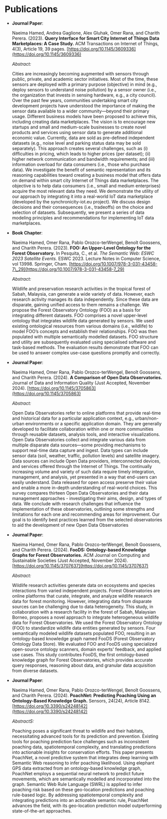 # Publications

- **Journal Paper**: 

  Naeima Hamed, Andrea Gaglione, Alex Gluhak, Omer Rana, and Charith Perera. (2023). **Query Interface for Smart City Internet of Things Data Marketplaces: A Case Study.** ACM Transactions on Internet of Things, 4(3), Article 19, 39 pages. [https://doi.org/10.1145/3609336](https://doi.org/10.1145/3609336)  
  
  *Abstract:*

  Cities are increasingly becoming augmented with sensors through public, private, and academic sector initiatives. Most of the time, these sensors are deployed with a primary purpose (objective) in mind (e.g., deploy sensors to understand noise pollution) by a sensor owner (i.e., the organization that invests in sensing hardware, e.g., a city council). Over the past few years, communities undertaking smart city development projects have understood the importance of making the sensor data available to a wider community—beyond their primary usage. Different business models have been proposed to achieve this, including creating data marketplaces. The vision is to encourage new startups and small and medium-scale businesses to create novel products and services using sensor data to generate additional economic value. Currently, data are sold as pre-defined independent datasets (e.g., noise level and parking status data may be sold separately). This approach creates several challenges, such as (i) difficulties in pricing, which leads to higher prices (per dataset); (ii) higher network communication and bandwidth requirements; and (iii) information overload for data consumers (i.e., those who purchase data). We investigate the benefit of semantic representation and its reasoning capabilities toward creating a business model that offers data on demand within smart city Internet of Things data marketplaces. The objective is to help data consumers (i.e., small and medium enterprises) acquire the most relevant data they need. We demonstrate the utility of our approach by integrating it into a real-world IoT data marketplace (developed by the synchronicity-iot.eu project). We discuss design decisions and their consequences (i.e., tradeoffs) on the choice and selection of datasets. Subsequently, we present a series of data modeling principles and recommendations for implementing IoT data marketplaces.

- **Book Chapter**:  

  Naeima Hamed, Omer Rana, Pablo Orozco-terWengel, Benoît Goossens, and Charith Perera. (2023). **FOO: An Upper-Level Ontology for the Forest Observatory.** In Pesquita, C., et al. *The Semantic Web: ESWC 2023 Satellite Events.* ESWC 2023. Lecture Notes in Computer Science, vol 13998. Springer, Cham. [https://doi.org/10.1007/978-3-031-43458-7\_29](https://doi.org/10.1007/978-3-031-43458-7_29)  
  
  *Abstract:*

  Wildlife and preservation research activities in the tropical forest of Sabah, Malaysia, can generate a wide variety of data. However, each research activity manages its data independently. Since these data are disparate, gaining unified access to them remains a challenge. We propose the Forest Observatory Ontology (FOO) as a basis for integrating different datasets. FOO comprises a novel upper-level ontology that integrates wildlife data generated by sensors. We used existing ontological resources from various domains (i.e., wildlife) to model FOO’s concepts and establish their relationships. FOO was then populated with multiple semantically modelled datasets. FOO structure and utility are subsequently evaluated using specialised software and task-based methods. The evaluation results demonstrate that FOO can be used to answer complex use-case questions promptly and correctly.


- **Journal Paper**: 

  Naeima Hamed, Omer Rana, Pablo Orozco-terWengel, Benoît Goossens, and Charith Perera. (2024). **A Comparison of Open Data Observatories.** Journal of Data and Information Quality (Just Accepted, November 2024). [https://doi.org/10.1145/3705863](https://doi.org/10.1145/3705863)  
  
  *Abstract:*

  Open Data Observatories refer to online platforms that provide real-time and historical data for a particular application context, e.g., urban/non-urban environments or a specific application domain. They are generally developed to facilitate collaboration within one or more communities through reusable datasets, analysis tools, and interactive visualizations. Open Data Observatories collect and integrate various data from multiple disparate data sources—some providing mechanisms to support real-time data capture and ingest. Data types can include sensor data (soil, weather, traffic, pollution levels) and satellite imagery. Data sources can include Open Data providers, interconnected devices, and services offered through the Internet of Things. The continually increasing volume and variety of such data require timely integration, management, and analysis, yet presented in a way that end-users can easily understand. Data released for open access preserve their value and enable a more in-depth understanding of real-world choices. This survey compares thirteen Open Data Observatories and their data management approaches - investigating their aims, design, and types of data. We conclude with research challenges that influence the implementation of these observatories, outlining some strengths and limitations for each one and recommending areas for improvement. Our goal is to identify best practices learned from the selected observatories to aid the development of new Open Data Observatories

- **Journal Paper**: 

  Naeima Hamed, Omer Rana, Pablo Orozco-terWengel, Benoît Goossens, and Charith Perera. (2024). **FooDS: Ontology-based Knowledge Graphs for Forest Observatories.** ACM Journal on Computing and Sustainable Societies (Just Accepted, November 2024). [https://doi.org/10.1145/3707637](https://doi.org/10.1145/3707637)  
  
  *Abstract:*

  Wildlife research activities generate data on ecosystems and species interactions from varied independent projects. Forest Observatories are online platforms that curate, integrate, and analyze wildlife research data for forest monitoring. However, integrating data from disparate sources can be challenging due to data heterogeneity. This study, in collaboration with a research facility in the forest of Sabah, Malaysian Borneo, proposes a novel approach to integrate heterogeneous wildlife data for Forest Observatories. We used the Forest Observatory Ontology (FOO) to standardize wildlife data entities generated by sensors. Four semantically modeled wildlife datasets populated FOO, resulting in an ontology-based knowledge graph named FooDS (Forest Observatory Ontology Data Store). We evaluated FOO and FooDS using specialized open-source ontology scanners, domain experts' feedback, and applied use cases. This study contributes FooDS, the first ontology-based knowledge graph for Forest Observatories, which provides accurate query responses, reasoning about data, and granular data acquisition from diverse datasets.



- **Journal Paper**:   

  Naeima Hamed, Omer Rana, Pablo Orozco-terWengel, Benoît Goossens, and Charith Perera. (2024). **PoachNet: Predicting Poaching Using an Ontology-Based Knowledge Graph.** Sensors, 24(24), Article 8142. [https://doi.org/10.3390/s24248142](https://doi.org/10.3390/s24248142)  
 
  *AbstractS:*
  
  Poaching poses a significant threat to wildlife and their habitats, necessitating advanced tools for its prediction and prevention. Existing tools for poaching prediction face challenges such as inconsistent poaching data, spatiotemporal complexity, and translating predictions into actionable insights for conservation efforts. This paper presents PoachNet, a novel predictive system that integrates deep learning with Semantic Web reasoning to infer poaching likelihood. Using elephant GPS data extracted from an ontology-based knowledge graph, PoachNet employs a sequential neural network to predict future movements, which are semantically modelled and incorporated into the graph. Semantic Web Rule Language (SWRL) is applied to infer poaching risk based on these geo-location predictions and poaching rule-based logic. By addressing spatiotemporal complexity and integrating predictions into an actionable semantic rule, PoachNet advances the field, with its geo-location prediction model outperforming state-of-the-art approaches.

